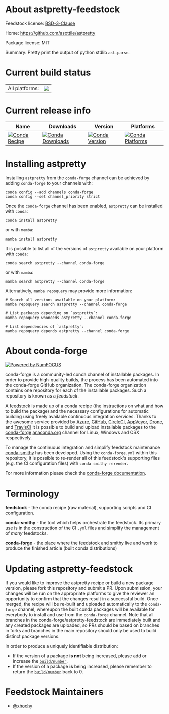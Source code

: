 About astpretty-feedstock
=========================

Feedstock license: [BSD-3-Clause](https://github.com/conda-forge/astpretty-feedstock/blob/main/LICENSE.txt)

Home: https://github.com/asottile/astpretty

Package license: MIT

Summary: Pretty print the output of python stdlib `ast.parse`.

Current build status
====================


<table><tr><td>All platforms:</td>
    <td>
      <a href="https://dev.azure.com/conda-forge/feedstock-builds/_build/latest?definitionId=10176&branchName=main">
        <img src="https://dev.azure.com/conda-forge/feedstock-builds/_apis/build/status/astpretty-feedstock?branchName=main">
      </a>
    </td>
  </tr>
</table>

Current release info
====================

| Name | Downloads | Version | Platforms |
| --- | --- | --- | --- |
| [![Conda Recipe](https://img.shields.io/badge/recipe-astpretty-green.svg)](https://anaconda.org/conda-forge/astpretty) | [![Conda Downloads](https://img.shields.io/conda/dn/conda-forge/astpretty.svg)](https://anaconda.org/conda-forge/astpretty) | [![Conda Version](https://img.shields.io/conda/vn/conda-forge/astpretty.svg)](https://anaconda.org/conda-forge/astpretty) | [![Conda Platforms](https://img.shields.io/conda/pn/conda-forge/astpretty.svg)](https://anaconda.org/conda-forge/astpretty) |

Installing astpretty
====================

Installing `astpretty` from the `conda-forge` channel can be achieved by adding `conda-forge` to your channels with:

```
conda config --add channels conda-forge
conda config --set channel_priority strict
```

Once the `conda-forge` channel has been enabled, `astpretty` can be installed with `conda`:

```
conda install astpretty
```

or with `mamba`:

```
mamba install astpretty
```

It is possible to list all of the versions of `astpretty` available on your platform with `conda`:

```
conda search astpretty --channel conda-forge
```

or with `mamba`:

```
mamba search astpretty --channel conda-forge
```

Alternatively, `mamba repoquery` may provide more information:

```
# Search all versions available on your platform:
mamba repoquery search astpretty --channel conda-forge

# List packages depending on `astpretty`:
mamba repoquery whoneeds astpretty --channel conda-forge

# List dependencies of `astpretty`:
mamba repoquery depends astpretty --channel conda-forge
```


About conda-forge
=================

[![Powered by
NumFOCUS](https://img.shields.io/badge/powered%20by-NumFOCUS-orange.svg?style=flat&colorA=E1523D&colorB=007D8A)](https://numfocus.org)

conda-forge is a community-led conda channel of installable packages.
In order to provide high-quality builds, the process has been automated into the
conda-forge GitHub organization. The conda-forge organization contains one repository
for each of the installable packages. Such a repository is known as a *feedstock*.

A feedstock is made up of a conda recipe (the instructions on what and how to build
the package) and the necessary configurations for automatic building using freely
available continuous integration services. Thanks to the awesome service provided by
[Azure](https://azure.microsoft.com/en-us/services/devops/), [GitHub](https://github.com/),
[CircleCI](https://circleci.com/), [AppVeyor](https://www.appveyor.com/),
[Drone](https://cloud.drone.io/welcome), and [TravisCI](https://travis-ci.com/)
it is possible to build and upload installable packages to the
[conda-forge](https://anaconda.org/conda-forge) [anaconda.org](https://anaconda.org/)
channel for Linux, Windows and OSX respectively.

To manage the continuous integration and simplify feedstock maintenance
[conda-smithy](https://github.com/conda-forge/conda-smithy) has been developed.
Using the ``conda-forge.yml`` within this repository, it is possible to re-render all of
this feedstock's supporting files (e.g. the CI configuration files) with ``conda smithy rerender``.

For more information please check the [conda-forge documentation](https://conda-forge.org/docs/).

Terminology
===========

**feedstock** - the conda recipe (raw material), supporting scripts and CI configuration.

**conda-smithy** - the tool which helps orchestrate the feedstock.
                   Its primary use is in the construction of the CI ``.yml`` files
                   and simplify the management of *many* feedstocks.

**conda-forge** - the place where the feedstock and smithy live and work to
                  produce the finished article (built conda distributions)


Updating astpretty-feedstock
============================

If you would like to improve the astpretty recipe or build a new
package version, please fork this repository and submit a PR. Upon submission,
your changes will be run on the appropriate platforms to give the reviewer an
opportunity to confirm that the changes result in a successful build. Once
merged, the recipe will be re-built and uploaded automatically to the
`conda-forge` channel, whereupon the built conda packages will be available for
everybody to install and use from the `conda-forge` channel.
Note that all branches in the conda-forge/astpretty-feedstock are
immediately built and any created packages are uploaded, so PRs should be based
on branches in forks and branches in the main repository should only be used to
build distinct package versions.

In order to produce a uniquely identifiable distribution:
 * If the version of a package **is not** being increased, please add or increase
   the [``build/number``](https://docs.conda.io/projects/conda-build/en/latest/resources/define-metadata.html#build-number-and-string).
 * If the version of a package **is** being increased, please remember to return
   the [``build/number``](https://docs.conda.io/projects/conda-build/en/latest/resources/define-metadata.html#build-number-and-string)
   back to 0.

Feedstock Maintainers
=====================

* [@xhochy](https://github.com/xhochy/)

